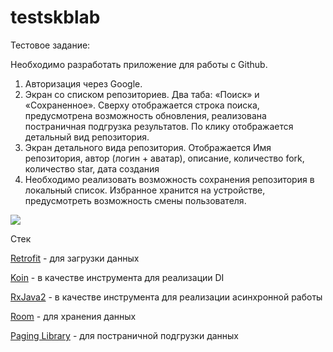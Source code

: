 # testskblab
Тестовое задание:

Необходимо разработать приложение для работы с Github.
1. Авторизация через Google.
2. Экран со списком репозиториев. Два таба: «Поиск» и «Сохраненное». Сверху
отображается строка поиска, предусмотрена возможность обновления, реализована
постраничная подгрузка результатов. По клику отображается детальный вид
репозитория.
3. Экран детального вида репозитория. Отображается Имя репозитория, автор (логин +
аватар), описание, количество fork, количество star, дата создания
4. Необходимо реализовать возможность сохранения репозитория в локальный список.
Избранное хранится на устройстве, предусмотреть возможность смены
пользователя.

![](https://github.com/AlekseyKonovalov/testskblab/blob/master/preview-video.gif)

 
Стек

[Retrofit](https://square.github.io/retrofit/) - для загрузки данных

[Koin](https://github.com/InsertKoinIO/koin) - в качестве инструмента для реализации DI

[RxJava2](https://github.com/ReactiveX/RxJava) - в качестве инструмента для реализации асинхронной работы

[Room](https://developer.android.com/jetpack/androidx/releases/room) - для хранения данных

[Paging Library](https://developer.android.com/topic/libraries/architecture/paging) - для постраничной подгрузки данных
